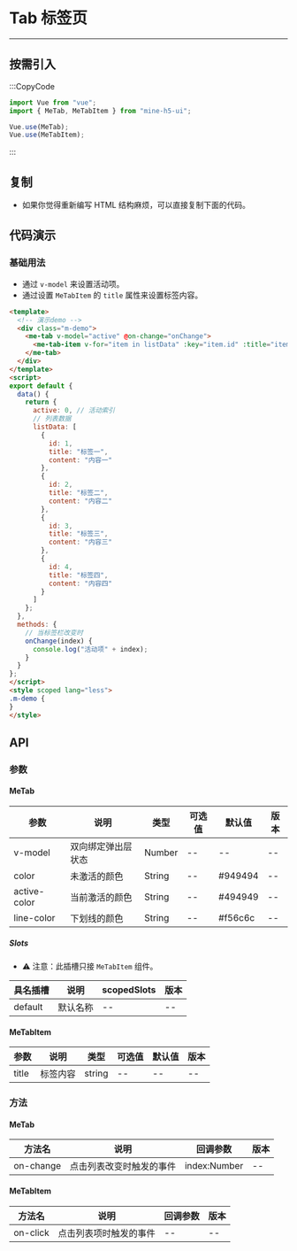 # Tab 标签页

---

## 按需引入

:::CopyCode

```JavaScript
import Vue from "vue";
import { MeTab, MeTabItem } from "mine-h5-ui";

Vue.use(MeTab);
Vue.use(MeTabItem);
```

:::

## 复制

- 如果你觉得重新编写 HTML 结构麻烦，可以直接复制下面的代码。

## 代码演示

### 基础用法

- 通过 `v-model` 来设置活动项。
- 通过设置 `MeTabItem` 的 `title` 属性来设置标签内容。

```HTML
<template>
  <!-- 演示demo -->
  <div class="m-demo">
    <me-tab v-model="active" @on-change="onChange">
      <me-tab-item v-for="item in listData" :key="item.id" :title="item.title">{{item.content}}</me-tab-item>
    </me-tab>
  </div>
</template>
<script>
export default {
  data() {
    return {
      active: 0, // 活动索引
      // 列表数据
      listData: [
        {
          id: 1,
          title: "标签一",
          content: "内容一"
        },
        {
          id: 2,
          title: "标签二",
          content: "内容二"
        },
        {
          id: 3,
          title: "标签三",
          content: "内容三"
        },
        {
          id: 4,
          title: "标签四",
          content: "内容四"
        }
      ]
    };
  },
  methods: {
    // 当标签栏改变时
    onChange(index) {
      console.log("活动项" + index);
    }
  }
};
</script>
<style scoped lang="less">
.m-demo {
}
</style>

```

## API

### 参数

#### MeTab

| 参数         | 说明               | 类型   | 可选值 | 默认值  | 版本 |
| ------------ | ------------------ | ------ | ------ | ------- | ---- |
| v-model      | 双向绑定弹出层状态 | Number | --     | --      | --   |
| color        | 未激活的颜色       | String | --     | #949494 | --   |
| active-color | 当前激活的颜色     | String | --     | #494949 | --   |
| line-color   | 下划线的颜色       | String | --     | #f56c6c | --   |

##### Slots

- ⚠ 注意：此插槽只接 `MeTabItem` 组件。

| 具名插槽 | 说明     | scopedSlots | 版本 |
| -------- | -------- | ----------- | ---- |
| default  | 默认名称 | --          | --   |

#### MeTabItem

| 参数  | 说明     | 类型   | 可选值 | 默认值 | 版本 |
| ----- | -------- | ------ | ------ | ------ | ---- |
| title | 标签内容 | string | --     | --     | --   |

### 方法

#### MeTab

| 方法名    | 说明                     | 回调参数     | 版本 |
| --------- | ------------------------ | ------------ | ---- |
| on-change | 点击列表改变时触发的事件 | index:Number | --   |

#### MeTabItem

| 方法名   | 说明                   | 回调参数 | 版本 |
| -------- | ---------------------- | -------- | ---- |
| on-click | 点击列表项时触发的事件 | --       | --   |

